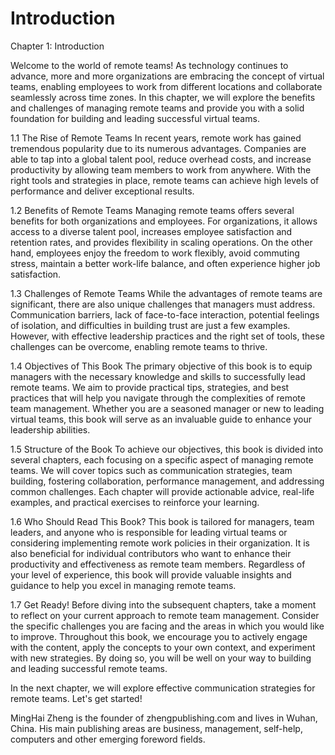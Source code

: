 # Introduction

Chapter 1: Introduction

Welcome to the world of remote teams! As technology continues to advance, more and more organizations are embracing the concept of virtual teams, enabling employees to work from different locations and collaborate seamlessly across time zones. In this chapter, we will explore the benefits and challenges of managing remote teams and provide you with a solid foundation for building and leading successful virtual teams.

1.1 The Rise of Remote Teams In recent years, remote work has gained tremendous popularity due to its numerous advantages. Companies are able to tap into a global talent pool, reduce overhead costs, and increase productivity by allowing team members to work from anywhere. With the right tools and strategies in place, remote teams can achieve high levels of performance and deliver exceptional results.

1.2 Benefits of Remote Teams Managing remote teams offers several benefits for both organizations and employees. For organizations, it allows access to a diverse talent pool, increases employee satisfaction and retention rates, and provides flexibility in scaling operations. On the other hand, employees enjoy the freedom to work flexibly, avoid commuting stress, maintain a better work-life balance, and often experience higher job satisfaction.

1.3 Challenges of Remote Teams While the advantages of remote teams are significant, there are also unique challenges that managers must address. Communication barriers, lack of face-to-face interaction, potential feelings of isolation, and difficulties in building trust are just a few examples. However, with effective leadership practices and the right set of tools, these challenges can be overcome, enabling remote teams to thrive.

1.4 Objectives of This Book The primary objective of this book is to equip managers with the necessary knowledge and skills to successfully lead remote teams. We aim to provide practical tips, strategies, and best practices that will help you navigate through the complexities of remote team management. Whether you are a seasoned manager or new to leading virtual teams, this book will serve as an invaluable guide to enhance your leadership abilities.

1.5 Structure of the Book To achieve our objectives, this book is divided into several chapters, each focusing on a specific aspect of managing remote teams. We will cover topics such as communication strategies, team building, fostering collaboration, performance management, and addressing common challenges. Each chapter will provide actionable advice, real-life examples, and practical exercises to reinforce your learning.

1.6 Who Should Read This Book? This book is tailored for managers, team leaders, and anyone who is responsible for leading virtual teams or considering implementing remote work policies in their organization. It is also beneficial for individual contributors who want to enhance their productivity and effectiveness as remote team members. Regardless of your level of experience, this book will provide valuable insights and guidance to help you excel in managing remote teams.

1.7 Get Ready! Before diving into the subsequent chapters, take a moment to reflect on your current approach to remote team management. Consider the specific challenges you are facing and the areas in which you would like to improve. Throughout this book, we encourage you to actively engage with the content, apply the concepts to your own context, and experiment with new strategies. By doing so, you will be well on your way to building and leading successful remote teams.

In the next chapter, we will explore effective communication strategies for remote teams. Let's get started!


MingHai Zheng is the founder of zhengpublishing.com and lives in Wuhan, China. His main publishing areas are business, management, self-help, computers and other emerging foreword fields.
